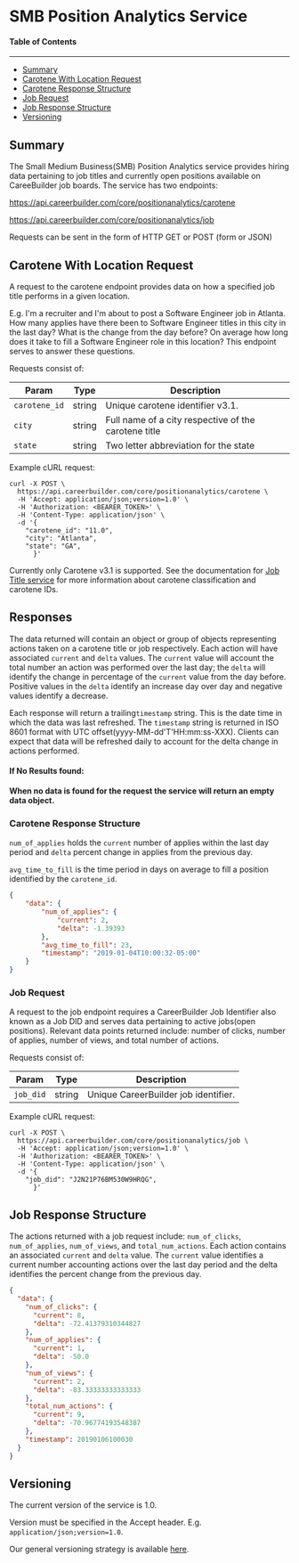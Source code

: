 SMB Position Analytics Service
==============================

#### Table of Contents
_______

- [Summary](#summary)
- [Carotene With Location Request](#carotene-with-location-request)
- [Carotene Response Structure](#carotene-response-structure)
- [Job Request](#job-request)
- [Job Response Structure](#job-response)
- [Versioning](#versioning)

## Summary

The Small Medium Business(SMB) Position Analytics service provides hiring data pertaining to job titles and currently open positions available on CareeBuilder job boards. The service has two endpoints:

https://api.careerbuilder.com/core/positionanalytics/carotene

https://api.careerbuilder.com/core/positionanalytics/job

Requests can be sent in the form of HTTP GET or POST (form or JSON)

## Carotene With Location Request
A request to the carotene endpoint provides data on how a specified job title performs in a given location.

E.g. I'm a recruiter and I'm about to post a Software Engineer job in Atlanta. How many applies have there been to Software Engineer titles in this city in the last day? What is the change from the day before? On average how long does it take to fill a Software Engineer role in this location? This endpoint serves to answer these questions.

Requests consist of:

| Param | Type | Description |
|-------|------|-------------|
| `carotene_id` | string | Unique carotene identifier v3.1.
| `city` | string | Full name of a city respective of the carotene title
| `state` | string | Two letter abbreviation for the state

Example cURL request:

```
curl -X POST \
  https://api.careerbuilder.com/core/positionanalytics/carotene \
  -H 'Accept: application/json;version=1.0' \
  -H 'Authorization: <BEARER_TOKEN>' \
  -H 'Content-Type: application/json' \
  -d '{
	"carotene_id": "11.0",
	"city": "Atlanta",
	"state": "GA",
      }'
```

Currently only Carotene v3.1 is supported. See the documentation for [Job Title service](https://github.com/careerbuilder/DataScienceAPIDocumentation/blob/master/JobTitle.md)
for more information about carotene classification and carotene IDs.

## Responses
The data returned will contain an object or group of objects representing actions taken on a carotene title or job respectively. Each action will have associated `current` and `delta` values. The `current` value will account the total number an action was performed over the last day; the `delta` will identify the change in percentage of the `current` value from the day before. Positive values in the `delta` identify an increase day over day and negative values identify a decrease.

 Each response will return a trailing`timestamp` string. This is the date time in which the data was last refreshed. The `timestamp` string is returned in ISO 8601 format with UTC offset(yyyy-MM-dd'T'HH:mm:ss-XXX). Clients can expect that data will be refreshed daily to account for the delta change in actions performed.

#### If No Results found:
**When no data is found for the request the service will return an empty data object.**

### Carotene Response Structure

 `num_of_applies` holds the `current` number of applies within the last day period and `delta` percent change in applies from the previous day.

 `avg_time_to_fill` is the time period in days on average to fill a position identified by the `carotene_id`.


```json
{
    "data": {
        "num_of_applies": {
            "current": 2,
            "delta": -1.39393
        },
        "avg_time_to_fill": 23,
        "timestamp": "2019-01-04T10:00:32-05:00"
    }
}
```

### Job Request
A request to the job endpoint requires a CareerBuilder Job Identifier also known as a Job DID and serves data pertaining to active jobs(open positions). Relevant data points returned include: number of clicks, number of applies, number of views, and total number of actions.

Requests consist of:

| Param | Type | Description |
|-------|------|-------------|
| `job_did` | string | Unique CareerBuilder job identifier.


Example cURL request:

```
curl -X POST \
  https://api.careerbuilder.com/core/positionanalytics/job \
  -H 'Accept: application/json;version=1.0' \
  -H 'Authorization: <BEARER_TOKEN>' \
  -H 'Content-Type: application/json' \
  -d '{
	"job_did": "J2N21P76BM530W9HRQG",
      }'
```

## Job Response Structure
The actions returned with a job request include: `num_of_clicks`, `num_of_applies`, `num_of_views`, and `total_num_actions`. Each action contains an associated `current` and `delta` value. The `current` value identifies a current number accounting actions over the last day period and the delta identifies the percent change from the previous day.


```json
{
  "data": {
    "num_of_clicks": {
      "current": 8,
      "delta": -72.41379310344827
    },
    "num_of_applies": {
      "current": 1,
      "delta": -50.0
    },
    "num_of_views": {
      "current": 2,
      "delta": -83.33333333333333
    },
    "total_num_actions": {
      "current": 9,
      "delta": -70.96774193548387
    },
    "timestamp": 20190106100030
  }
}
```


## Versioning
The current version of the service is 1.0.

Version must be specified in the Accept header. E.g. `application/json;version=1.0`.

Our general versioning strategy is available [here](/Versioning.md).